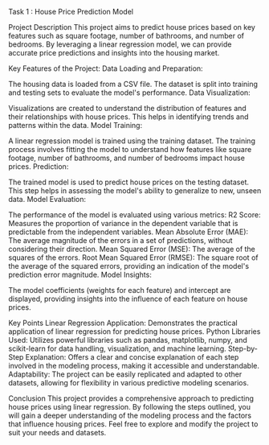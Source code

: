 Task 1 : House Price Prediction Model

Project Description
This project aims to predict house prices based on key features such as square footage, number of bathrooms, and number of bedrooms. By leveraging a linear regression model, we can provide accurate price predictions and insights into the housing market.

Key Features of the Project:
Data Loading and Preparation:

The housing data is loaded from a CSV file.
The dataset is split into training and testing sets to evaluate the model's performance.
Data Visualization:

Visualizations are created to understand the distribution of features and their relationships with house prices.
This helps in identifying trends and patterns within the data.
Model Training:

A linear regression model is trained using the training dataset.
The training process involves fitting the model to understand how features like square footage, number of bathrooms, and number of bedrooms impact house prices.
Prediction:

The trained model is used to predict house prices on the testing dataset.
This step helps in assessing the model's ability to generalize to new, unseen data.
Model Evaluation:

The performance of the model is evaluated using various metrics:
R2 Score: Measures the proportion of variance in the dependent variable that is predictable from the independent variables.
Mean Absolute Error (MAE): The average magnitude of the errors in a set of predictions, without considering their direction.
Mean Squared Error (MSE): The average of the squares of the errors.
Root Mean Squared Error (RMSE): The square root of the average of the squared errors, providing an indication of the model's prediction error magnitude.
Model Insights:

The model coefficients (weights for each feature) and intercept are displayed, providing insights into the influence of each feature on house prices.

Key Points
Linear Regression Application: Demonstrates the practical application of linear regression for predicting house prices.
Python Libraries Used: Utilizes powerful libraries such as pandas, matplotlib, numpy, and scikit-learn for data handling, visualization, and machine learning.
Step-by-Step Explanation: Offers a clear and concise explanation of each step involved in the modeling process, making it accessible and understandable.
Adaptability: The project can be easily replicated and adapted to other datasets, allowing for flexibility in various predictive modeling scenarios.

Conclusion
This project provides a comprehensive approach to predicting house prices using linear regression. By following the steps outlined, you will gain a deeper understanding of the modeling process and the factors that influence housing prices. Feel free to explore and modify the project to suit your needs and datasets.
